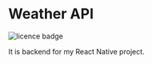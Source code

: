 # Weather API

![licence badge](https://img.shields.io/github/license/samuelko123/weather-api)

It is backend for my React Native project.